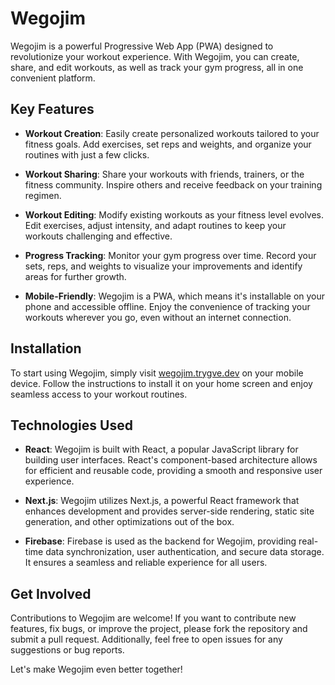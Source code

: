 # Wegojim

Wegojim is a powerful Progressive Web App (PWA) designed to revolutionize your workout experience. With Wegojim, you can create, share, and edit workouts, as well as track your gym progress, all in one convenient platform.

## Key Features

- **Workout Creation**: Easily create personalized workouts tailored to your fitness goals. Add exercises, set reps and weights, and organize your routines with just a few clicks.

- **Workout Sharing**: Share your workouts with friends, trainers, or the fitness community. Inspire others and receive feedback on your training regimen.

- **Workout Editing**: Modify existing workouts as your fitness level evolves. Edit exercises, adjust intensity, and adapt routines to keep your workouts challenging and effective.

- **Progress Tracking**: Monitor your gym progress over time. Record your sets, reps, and weights to visualize your improvements and identify areas for further growth.

- **Mobile-Friendly**: Wegojim is a PWA, which means it's installable on your phone and accessible offline. Enjoy the convenience of tracking your workouts wherever you go, even without an internet connection.

## Installation

To start using Wegojim, simply visit [wegojim.trygve.dev](https://wegojim.trygve.dev) on your mobile device. Follow the instructions to install it on your home screen and enjoy seamless access to your workout routines.

## Technologies Used

- **React**: Wegojim is built with React, a popular JavaScript library for building user interfaces. React's component-based architecture allows for efficient and reusable code, providing a smooth and responsive user experience.

- **Next.js**: Wegojim utilizes Next.js, a powerful React framework that enhances development and provides server-side rendering, static site generation, and other optimizations out of the box.

- **Firebase**: Firebase is used as the backend for Wegojim, providing real-time data synchronization, user authentication, and secure data storage. It ensures a seamless and reliable experience for all users.

## Get Involved

Contributions to Wegojim are welcome! If you want to contribute new features, fix bugs, or improve the project, please fork the repository and submit a pull request. Additionally, feel free to open issues for any suggestions or bug reports.

Let's make Wegojim even better together!
